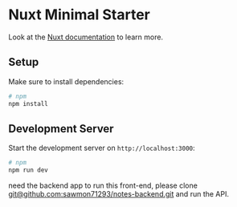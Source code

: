 # Nuxt Minimal Starter

Look at the [Nuxt documentation](https://nuxt.com/docs/getting-started/introduction) to learn more.

## Setup

Make sure to install dependencies:

```bash
# npm
npm install

```

## Development Server

Start the development server on `http://localhost:3000`:

```bash
# npm
npm run dev

```
need the backend app to run this front-end, please clone [git@github.com:sawmon71293/notes-backend.git](https://github.com/sawmon71293/notes-backend) and run the API.
